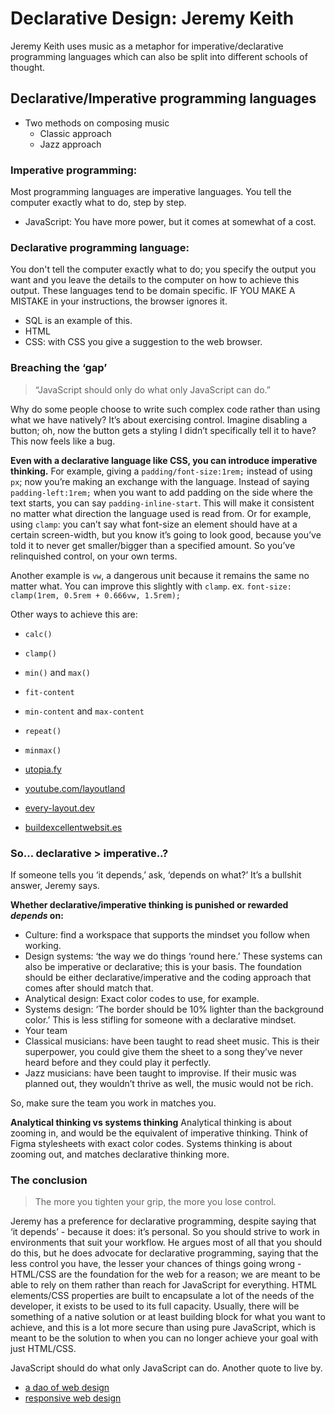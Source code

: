 # Declarative Design: Jeremy Keith

Jeremy Keith uses music as a metaphor for imperative/declarative programming languages which can also be split into different schools of thought.

## Declarative/Imperative programming languages

-   Two methods on composing music
    -   Classic approach
    -   Jazz approach

### Imperative programming:

Most programming languages are imperative languages. You tell the computer exactly what to do, step by step.

-   JavaScript: You have more power, but it comes at somewhat of a cost.

### Declarative programming language:

You don't tell the computer exactly what to do; you specify the output you want and you leave the details to the computer on how to achieve this output. These languages tend to be domain specific. IF YOU MAKE A MISTAKE in your instructions, the browser ignores it.

-   SQL is an example of this.
-   HTML
-   CSS: with CSS you give a suggestion to the web browser.

### Breaching the ‘gap’

> “JavaScript should only do what only JavaScript can do.”

Why do some people choose to write such complex code rather than using what we have natively? It’s about exercising control. Imagine disabling a button; oh, now the button gets a styling I didn’t specifically tell it to have? This now feels like a bug.

**Even with a declarative language like CSS, you can introduce imperative thinking.**
For example, giving a `padding/font-size:1rem;` instead of using `px`; now you’re making an exchange with the language. Instead of saying `padding-left:1rem;` when you want to add padding on the side where the text starts, you can say `padding-inline-start`. This will make it consistent no matter what direction the language used is read from. Or for example, using `clamp`: you can’t say what font-size an element should have at a certain screen-width, but you know it’s going to look good, because you’ve told it to never get smaller/bigger than a specified amount. So you’ve relinquished control, on your own terms.

Another example is `vw`, a dangerous unit because it remains the same no matter what. You can improve this slightly with `clamp`.
ex. `font-size: clamp(1rem, 0.5rem + 0.666vw, 1.5rem);`

Other ways to achieve this are:

-   `calc()`
-   `clamp()`
-   `min()` and `max()`
-   `fit-content`
-   `min-content` and `max-content`
-   `repeat()`
-   `minmax()`

-   [utopia.fy](link)
-   [youtube.com/layoutland](link)
-   [every-layout.dev](link)
-   [buildexcellentwebsit.es](link)

### So… declarative > imperative..?

If someone tells you ‘it depends,’ ask, ‘depends on what?’ It’s a bullshit answer, Jeremy says.

**Whether declarative/imperative thinking is punished or rewarded _depends_ on:**

-   Culture: find a workspace that supports the mindset you follow when working.
-   Design systems: ‘the way we do things ‘round here.’ These systems can also be imperative or declarative; this is your basis. The foundation should be either declarative/imperative and the coding approach that comes after should match that.
-   Analytical design: Exact color codes to use, for example.
-   Systems design: ‘The border should be 10% lighter than the background color.’ This is less stifling for someone with a declarative mindset.
-   Your team
-   Classical musicians: have been taught to read sheet music. This is their superpower, you could give them the sheet to a song they’ve never heard before and they could play it perfectly.
-   Jazz musicians: have been taught to improvise. If their music was planned out, they wouldn’t thrive as well, the music would not be rich.

So, make sure the team you work in matches you.

**Analytical thinking vs systems thinking**
Analytical thinking is about zooming in, and would be the equivalent of imperative thinking. Think of Figma stylesheets with exact color codes. Systems thinking is about zooming out, and matches declarative thinking more.

### The conclusion

> The more you tighten your grip, the more you lose control.

Jeremy has a preference for declarative programming, despite saying that ‘it depends’ - because it does: it’s personal. So you should strive to work in environments that suit your workflow.
He argues most of all that you should do this, but he does advocate for declarative programming, saying that the less control you have, the lesser your chances of things going wrong - HTML/CSS are the foundation for the web for a reason; we are meant to be able to rely on them rather than reach for JavaScript for everything. HTML elements/CSS properties are built to encapsulate a lot of the needs of the developer, it exists to be used to its full capacity. Usually, there will be something of a native solution or at least building block for what you want to achieve, and this is a lot more secure than using pure JavaScript, which is meant to be the solution to when you can no longer achieve your goal with just HTML/CSS.

JavaScript should do what only JavaScript can do. Another quote to live by.

-   [a dao of web design](link)
-   [responsive web design](link)
